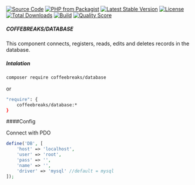 
[![Source Code](http://img.shields.io/badge/source-coffeebreaks/database-blue.svg?style=flat-square)](https://github.com/Guilherme-fagundes/database)
[![PHP from Packagist](https://img.shields.io/packagist/php-v/coffeebreaks/database.svg?style=flat-square)](https://packagist.org/packages/coffeebreaks/database)
[![Latest Stable Version](https://poser.pugx.org/coffeebreaks/database/v)](//packagist.org/packages/coffeebreaks/database)
[![License](https://poser.pugx.org/coffeebreaks/database/license)](//packagist.org/packages/coffeebreaks/database)
[![Total Downloads](https://poser.pugx.org/coffeebreaks/database/downloads)](//packagist.org/packages/coffeebreaks/database)
[![Build](https://img.shields.io/scrutinizer/build/g/Guilherme-fagundes/database.svg?style=flat-square)](https://scrutinizer-ci.com/g/Guilherme-fagundes/database)
[![Quality Score](https://img.shields.io/scrutinizer/g/Guilherme-fagundes/database.svg?style=flat-square)](https://scrutinizer-ci.com/g/Guilherme-fagundes/database)


##### COFFEBREAKS/DATABASE

<p>
This component connects, registers, reads, edits and deletes records in the database.</p>

##### Intalation

```bash
composer require coffeebreaks/database
```

or

```bash
"require": {
    coffeebreaks/database:*
}
```

####Config

<p>Connect with PDO</p>

```php
define('DB', [
    'host' => 'localhost',
    'user' => 'root',
    'pass' => '',
    'name' => '',
    'driver' => 'mysql' //default = mysql
]);
```